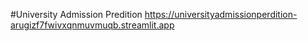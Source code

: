 #University Admission Predition
https://universityadmissionperdition-arugizf7fwivxqnmuvmuqb.streamlit.app
